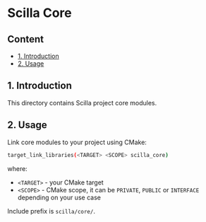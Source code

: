 # Scilla Core

## Content

- [1. Introduction](#1-introduction)
- [2. Usage](#2-usage)

## 1. Introduction

This directory contains Scilla project core modules.

## 2. Usage

Link core modules to your project using CMake:

```bash
target_link_libraries(<TARGET> <SCOPE> scilla_core)
```

where:
- `<TARGET>` - your CMake target
- `<SCOPE>` - CMake scope, it can be `PRIVATE`, `PUBLIC` or `INTERFACE` depending on your use case

Include prefix is `scilla/core/`.
